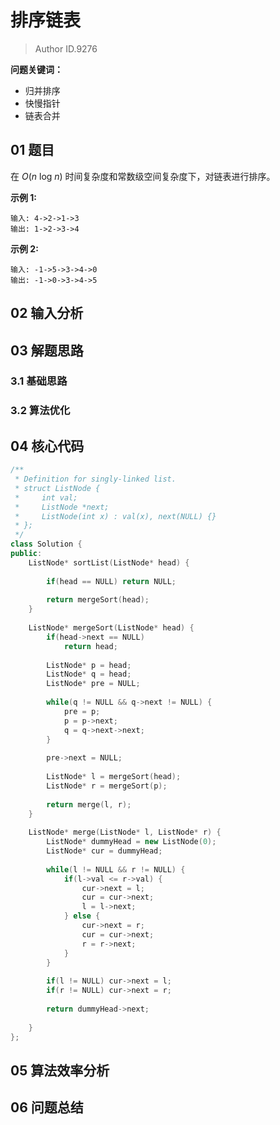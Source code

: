 # 排序链表
> Author ID.9276 

**问题关键词：**

- 归并排序
- 快慢指针
- 链表合并

## 01 题目

在 *O*(*n* log *n*) 时间复杂度和常数级空间复杂度下，对链表进行排序。

**示例 1:**

```
输入: 4->2->1->3
输出: 1->2->3->4
```

**示例 2:**

```
输入: -1->5->3->4->0
输出: -1->0->3->4->5
```

## 02 输入分析



## 03 解题思路

### 3.1 基础思路



### 3.2 算法优化



## 04 核心代码

```c++
/**
 * Definition for singly-linked list.
 * struct ListNode {
 *     int val;
 *     ListNode *next;
 *     ListNode(int x) : val(x), next(NULL) {}
 * };
 */
class Solution {
public:
    ListNode* sortList(ListNode* head) {
        
        if(head == NULL) return NULL;
        
        return mergeSort(head);
    }
    
    ListNode* mergeSort(ListNode* head) {
        if(head->next == NULL)
            return head;
        
        ListNode* p = head;
        ListNode* q = head;
        ListNode* pre = NULL;
        
        while(q != NULL && q->next != NULL) {
            pre = p;
            p = p->next;
            q = q->next->next;
        }
        
        pre->next = NULL;
        
        ListNode* l = mergeSort(head);
        ListNode* r = mergeSort(p);
        
        return merge(l, r);
    }
    
    ListNode* merge(ListNode* l, ListNode* r) {
        ListNode* dummyHead = new ListNode(0);
        ListNode* cur = dummyHead;
        
        while(l != NULL && r != NULL) {
            if(l->val <= r->val) {
                cur->next = l;
                cur = cur->next;
                l = l->next;
            } else {
                cur->next = r;
                cur = cur->next;
                r = r->next;
            }
        }
        
        if(l != NULL) cur->next = l;
        if(r != NULL) cur->next = r;
        
        return dummyHead->next;
        
    }
};
```



## 05 算法效率分析



## 06 问题总结

